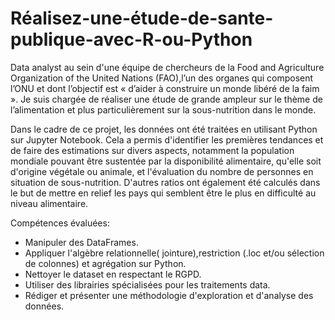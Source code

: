 # Réalisez-une-étude-de-sante-publique-avec-R-ou-Python
Data analyst au sein d'une équipe de chercheurs de la Food and Agriculture Organization of the United Nations (FAO),l’un des organes qui composent l’ONU et dont l’objectif est « d’aider à construire un monde libéré de la faim ». Je suis chargée de réaliser une étude de grande ampleur sur le thème de l’alimentation et plus particulièrement sur la sous-nutrition dans le monde.

Dans le cadre de ce projet, les données ont été traitées en utilisant Python sur Jupyter Notebook. Cela a permis d'identifier les premières tendances et de faire des estimations sur divers aspects, notamment la population mondiale pouvant être sustentée par la disponibilité alimentaire, qu'elle soit d'origine végétale ou animale, et l'évaluation du nombre de personnes en situation de sous-nutrition. D'autres ratios ont également été calculés dans le but de mettre en relief les pays qui semblent être le plus en difficulté au niveau alimentaire. 

Compétences évaluées:

* Manipuler des DataFrames.
* Appliquer l'algèbre relationnelle( jointure),restriction (.loc et/ou sélection de colonnes) et agrégation sur Python.
* Nettoyer le dataset en respectant le RGPD.
* Utiliser des librairies spécialisées pour les traitements data.
* Rédiger et présenter une méthodologie d'exploration et d'analyse des données.
